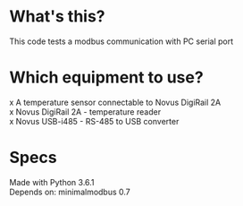 # What's this?
This code tests a modbus communication with PC serial port

# Which equipment to use?
x A temperature sensor connectable to Novus DigiRail 2A \
x Novus DigiRail 2A -  temperature reader \
x Novus USB-i485 - RS-485 to USB converter

# Specs
Made with Python 3.6.1 \
Depends on: minimalmodbus 0.7


 
